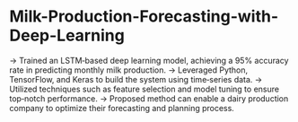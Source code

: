 # Milk-Production-Forecasting-with-Deep-Learning

->  Trained an LSTM‑based deep learning model, achieving a 95% accuracy rate in predicting monthly milk production.
->  Leveraged Python, TensorFlow, and Keras to build the system using time‑series data.
->  Utilized techniques such as feature selection and model tuning to ensure top‑notch performance.
->  Proposed method can enable a dairy production company to optimize their forecasting and planning process.
